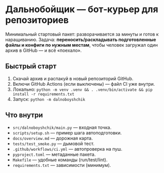 # Дальнобойщик — бот‑курьер для репозиториев

Минимальный стартовый пакет: разворачивается за минуты и готов к наращиванию.
Задача: **переносить/раскладывать подготовленные файлы и конфиги по нужным местам**, 
чтобы человек загружал один архив в GitHub — и всё «поехало».

## Быстрый старт
1) Скачай архив и распакуй в новый репозиторий GitHub.
2) Включи GitHub Actions (если выключены) — файл CI уже внутри.
3) Локально: `python -m venv .venv && . .venv/bin/activate && pip install -r requirements.txt`
4) Запуск: `python -m dalnoboyshchik`

## Что внутри
- `src/dalnoboyshchik/main.py` — входная точка.
- `scripts/setup.sh` — пример шага автоподготовки.
- `docs/overview.md` — дорожная карта.
- `tests/test_smoke.py` — дымовой тест.
- `.github/workflows/ci.yml` — автопроверка на пуш.
- `pyproject.toml` — метаданные пакета.
- `Makefile` — удобные команды (run/test/lint).
- `requirements.txt` — зависимости (минимум).
